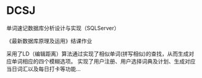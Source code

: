 # DCSJ
单词速记数据库分析设计与实现（SQLServer）

《最新数据库原理及运用》结课作业

采用了LD（编辑距离）算法通过实现了相似单词(拼写相似)的查找，从而生成对应单词相应的四个模糊选项。
实现了用户注册、用户选择词典及计划、生成对应当日词汇以及每日打卡等功能...
